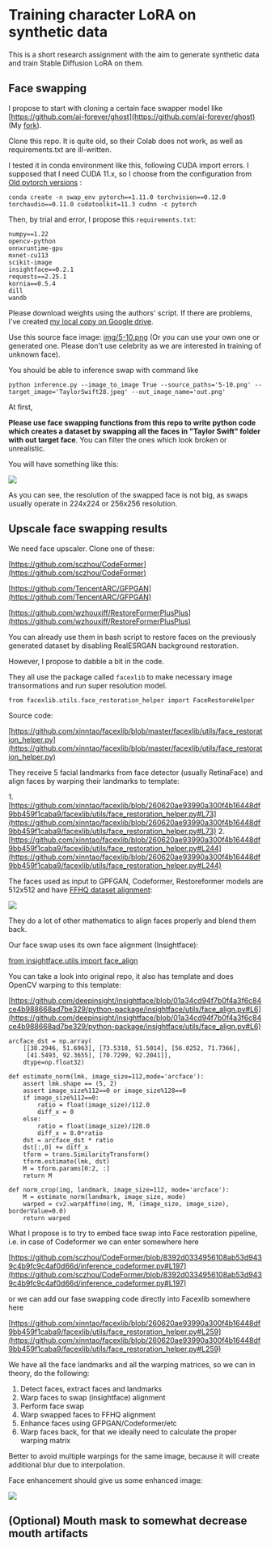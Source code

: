 # Training character LoRA on synthetic data

This is a short research assignment with the aim to generate synthetic data and train Stable Diffusion LoRA on them.


## Face swapping

I propose to start with cloning a certain face swapper model like [https://github.com/ai-forever/ghost](https://github.com/ai-forever/ghost) (My [fork](https://github.com/hcl14/ghost)).

Clone this repo. It is quite old, so their Colab does not work, as well as requirements.txt are ill-written.

I tested it in conda environment like this, following CUDA import errors. I supposed that I need CUDA 11.x, so I choose from the configuration from [Old pytorch versions](https://pytorch.org/get-started/previous-versions/) :

```
conda create -n swap_env pytorch==1.11.0 torchvision==0.12.0 torchaudio==0.11.0 cudatoolkit=11.3 cudnn -c pytorch
```
Then, by trial and error, I propose this `requirements.txt`:

```
numpy==1.22
opencv-python
onnxruntime-gpu
mxnet-cu113
scikit-image
insightface==0.2.1
requests==2.25.1
kornia==0.5.4
dill
wandb
```

Please download weights using the authors' script. If there are problems, I've created [my local copy on Google drive](https://drive.google.com/drive/folders/1e2MXrnsdRoLMVVB0bf8Oq9e3kpS5KMQP?usp=sharing).


Use this source face image: [img/5-10.png](img/5-10.png) (Or you can use your own one or generated one. Please don't use celebrity as we are interested in training of unknown face).


You should be able to inference swap with command like

```
python inference.py --image_to_image True --source_paths='5-10.png' --target_image='TaylorSwift28.jpeg' --out_image_name='out.png'
```


At first,

**Please use face swapping functions from this repo to write python code which creates a dataset by swapping all the faces in "Taylor Swift" folder with out target face**. You can filter the ones which look broken or unrealistic.

You will have something like this:

![](img/swapped.jpg)


As you can see, the resolution of the swapped face is not big, as swaps usually operate in 224x224 or 256x256 resolution.


## Upscale face swapping results


We need face upscaler. Clone one of these:

[https://github.com/sczhou/CodeFormer](https://github.com/sczhou/CodeFormer)

[https://github.com/TencentARC/GFPGAN](https://github.com/TencentARC/GFPGAN)

[https://github.com/wzhouxiff/RestoreFormerPlusPlus](https://github.com/wzhouxiff/RestoreFormerPlusPlus)


You can already use them in bash script to restore faces on the previously generated dataset by disabling RealESRGAN background restoration.

However, I propose to dabble a bit in the code.

They all use the package called `facexlib` to make necessary image transormations and run super resolution model.

```
from facexlib.utils.face_restoration_helper import FaceRestoreHelper
```

Source code:

[https://github.com/xinntao/facexlib/blob/master/facexlib/utils/face_restoration_helper.py](https://github.com/xinntao/facexlib/blob/master/facexlib/utils/face_restoration_helper.py)

They receive 5 facial landmarks from face detector (usually RetinaFace) and align faces by warping their landmarks to template:

1.[https://github.com/xinntao/facexlib/blob/260620ae93990a300f4b16448df9bb459f1caba9/facexlib/utils/face_restoration_helper.py#L73](https://github.com/xinntao/facexlib/blob/260620ae93990a300f4b16448df9bb459f1caba9/facexlib/utils/face_restoration_helper.py#L73)
2.[https://github.com/xinntao/facexlib/blob/260620ae93990a300f4b16448df9bb459f1caba9/facexlib/utils/face_restoration_helper.py#L244](https://github.com/xinntao/facexlib/blob/260620ae93990a300f4b16448df9bb459f1caba9/facexlib/utils/face_restoration_helper.py#L244)

The faces used as input to GPFGAN, Codeformer, Restoreformer models are 512x512 and have [FFHQ dataset alignment](https://github.com/happy-jihye/FFHQ-Alignment):

![](img/alignment.jpg)

They do a lot of other mathematics to align faces properly and blend them back.

Our face swap uses its own face alignment (Insightface):

[from insightface.utils import face_align](https://github.com/hcl14/ghost/blob/ea23cce2543a5933a22cbe98bb2973b8550a3ba1/insightface_func/face_detect_crop_multi.py#L9C1-L9C41)


You can take a look into original repo, it also has template and does OpenCV warping to this template:

[https://github.com/deepinsight/insightface/blob/01a34cd94f7b0f4a3f6c84ce4b988668ad7be329/python-package/insightface/utils/face_align.py#L6](https://github.com/deepinsight/insightface/blob/01a34cd94f7b0f4a3f6c84ce4b988668ad7be329/python-package/insightface/utils/face_align.py#L6)

```
arcface_dst = np.array(
    [[38.2946, 51.6963], [73.5318, 51.5014], [56.0252, 71.7366],
     [41.5493, 92.3655], [70.7299, 92.2041]],
    dtype=np.float32)

def estimate_norm(lmk, image_size=112,mode='arcface'):
    assert lmk.shape == (5, 2)
    assert image_size%112==0 or image_size%128==0
    if image_size%112==0:
        ratio = float(image_size)/112.0
        diff_x = 0
    else:
        ratio = float(image_size)/128.0
        diff_x = 8.0*ratio
    dst = arcface_dst * ratio
    dst[:,0] += diff_x
    tform = trans.SimilarityTransform()
    tform.estimate(lmk, dst)
    M = tform.params[0:2, :]
    return M

def norm_crop(img, landmark, image_size=112, mode='arcface'):
    M = estimate_norm(landmark, image_size, mode)
    warped = cv2.warpAffine(img, M, (image_size, image_size), borderValue=0.0)
    return warped
```



What I propose is to try to embed face swap into Face restoration pipeline, i.e. in case of Codeformer we can enter somewhere here

[https://github.com/sczhou/CodeFormer/blob/8392d0334956108ab53d9439c4b9fc9c4af0d66d/inference_codeformer.py#L197](https://github.com/sczhou/CodeFormer/blob/8392d0334956108ab53d9439c4b9fc9c4af0d66d/inference_codeformer.py#L197)

or we can add our fase swapping code directly into Facexlib somewhere here

[https://github.com/xinntao/facexlib/blob/260620ae93990a300f4b16448df9bb459f1caba9/facexlib/utils/face_restoration_helper.py#L259](https://github.com/xinntao/facexlib/blob/260620ae93990a300f4b16448df9bb459f1caba9/facexlib/utils/face_restoration_helper.py#L259)


We have all the face landmarks and all the warping matrices, so we can in theory, do the following:

1. Detect faces, extract faces and landmarks
2. Warp faces to swap (insightface) alignment
3. Perform face swap
4. Warp swapped faces to FFHQ alignment
5. Enhance faces using GFPGAN/Codeformer/etc
6. Warp faces back, for that we ideally need to calculate the proper warping matrix

Better to avoid multiple warpings for the same image, because it will create additional blur due to interpolation.

Face enhancement should give us some enhanced image:

![](img/enhanced.jpg)



## (Optional) Mouth mask to somewhat decrease mouth artifacts



